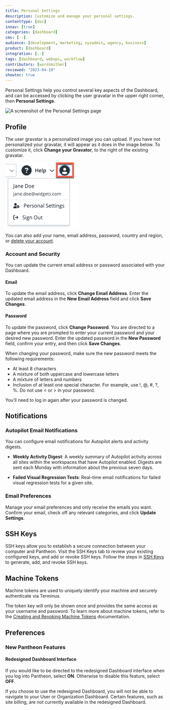 ```yaml
---
title: Personal Settings
description: Customize and manage your personal settings.
contenttype: [doc]
innav: [true]
categories: [dashboard]
cms: [--]
audience: [development, marketing, sysadmin, agency, business]
product: [dashboard]
integration: [--]
tags: [dashboard, webops, workflow]
contributors: [wordsmither]
reviewed: "2023-04-19"
showtoc: true
---
```


Personal Settings help you control several key aspects of the Dashboard, and can be accessed by clicking the user gravatar in the upper right corner, then **Personal Settings**.

![A screenshot of the Personal Settings page](../images/dashboard/new-dashboard/personal-settings-profile.jpg)


## Profile

The user gravatar is a personalized image you can upload.  If you have not personalized your gravatar, it will appear as it does in the image below. To customize it, click **Change your Gravator**, to the right of the existing gravatar.

![The user gravatar](../images/gravatar-user.png)

You can also add your name, email address, password, country and region, or [delete your account](/guides/account-mgmt/account/delete).

### Account and Security

You can update the current email address or password associated with your Dashboard. 

#### Email

To update the email address, click **Change Email Address**. Enter the updated email address in the **New Email Address** field and click **Save Changes**.

#### Password

To update the password, click **Change Password**. You are directed to a page where you are prompted to enter your current password and your desired new password. Enter the updated password in the **New Password** field, confirm your entry, and then click **Save Changes**.

When changing your password, make sure the new password meets the following requirements:

* At least 8 characters
* A mixture of both uppercase and lowercase letters
* A mixture of letters and numbers
* Inclusion of at least one special character. For example, use !, @, #, ?, %. Do not use < or > in your password.

You’ll need to log in again after your password is changed.

## Notifications

### Autopilot Email Notifications

You can configure email notifications for Autopilot alerts and activity digests.

- **Weekly Activity Digest**: A weekly summary of Autopilot activity across all sites within the workspaces that have Autopilot enabled. Digests are sent each Monday with information about the previous seven days.

- **Failed Visual Regression Tests**: Real-time email notifications for failed visual regression tests for a given site.

### Email Preferences

Manage your email preferences and only receive the emails you want. Confirm your email, check off any relevant categories, and click **Update Settings**.

## SSH Keys

SSH keys allow you to establish a secure connection between your computer and Pantheon. Visit the SSH Keys tab to review your existing configured keys, and add or revoke SSH keys. Follow the steps in [SSH Keys](/ssh-keys) to generate, add, and revoke SSH keys. 

## Machine Tokens

Machine tokens are used to uniquely identify your machine and securely authenticate via Terminus.

The token key will only be shown once and provides the same access as your username and password. To learn more about machine tokens, refer to the [Creating and Revoking Machine Tokens](/machine-tokens) documentation.

## Preferences

### New Pantheon Features

#### Redesigned Dashboard Interface

If you would like to be directed to the redesigned Dashboard interface when you log into Pantheon, select **ON**. Otherwise to disable this feature, select **OFF**.

If you choose to use the redesigned Dashboard, you will not be able to navigate to your User or Organization Dashboard. Certain features, such as site billing, are not currently available in the redesigned Dashboard. 